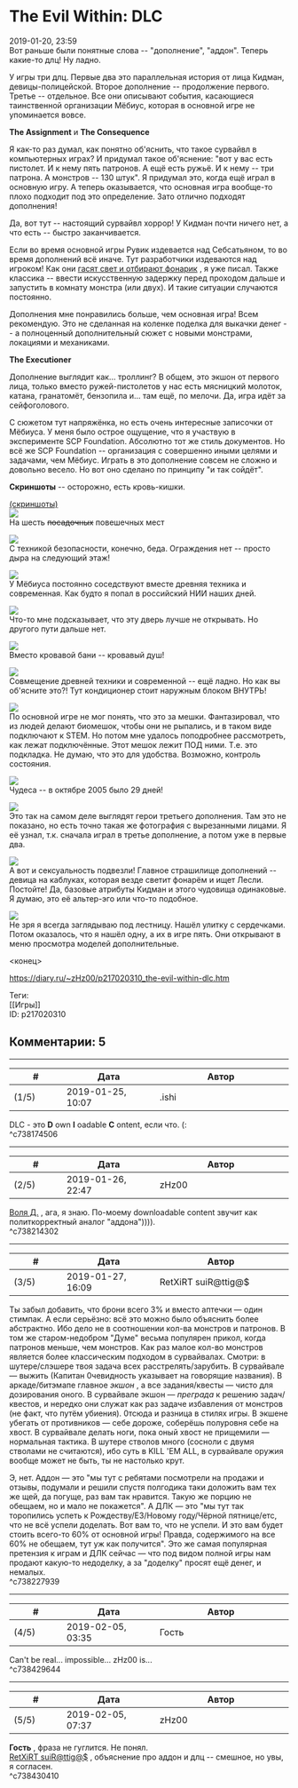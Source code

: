 The Evil Within: DLC
====================

  
2019-01-20, 23:59  
 Вот раньше были понятные слова -- "дополнение", "аддон". Теперь какие-то длц! Ну ладно.   
   
 У игры три длц. Первые два это параллельная история от лица Кидман, девицы-полицейской. Второе дополнение -- продолжение первого. Третье -- отдельное. Все они описывают события, касающиеся таинственной организации Мёбиус, которая в основной игре не упоминается вовсе.   
   
  **The Assignment**  и  **The Consequence**    
   
 Я как-то раз думал, как понятно об'яснить, что такое сурвайвл в компьютерных играх? И придумал такое об'яснение: "вот у вас есть пистолет. И к нему пять патронов. А ещё есть ружьё. И к нему -- три патрона. А монстров -- 130 штук". Я придумал это, когда ещё играл в основную игру. А теперь оказывается, что основная игра вообще-то плохо подходит под это определение. Зато отлично подходят дополнения!   
   
 Да, вот тут -- настоящий сурвайвл хоррор! У Кидман почти ничего нет, а что есть -- быстро заканчивается.   
   
 Если во время основной игры Рувик издевается над Себсатьяном, то во время дополнений всё иначе. Тут разработчики издеваются над игроком! Как они  [гасят свет и отбирают фонарик](Математика%20на%20службе%20у%20Тесея)  , я уже писал. Также классика -- ввести искусственную задержку перед проходом дальше и запустить в комнату монстра (или двух). И такие ситуации случаются постоянно.   
   
 Дополнения мне понравились больше, чем основная игра! Всем рекомендую. Это не сделанная на коленке поделка для выкачки денег -- а полноценный дополнительный сюжет с новыми монстрами, локациями и механиками.   
   
  **The Executioner**    
   
 Дополнение выглядит как... троллинг? В общем, это экшон от первого лица, только вместо ружей-пистолетов у нас есть мясницкий молоток, катана, гранатомёт, бензопила и... там ещё, по мелочи. Да, игра идёт за сейфоголового.   
   
 С сюжетом тут напряжёнка, но есть очень интересные записочки от Мёбиуса. У меня было острое ощущение, что я участвую в эксперименте SCP Foundation. Абсолютно тот же стиль документов. Но всё же SCP Foundation -- организация с совершенно иными целями и задачами, чем Мёбиус. Играть в это дополнение совсем не сложно и довольно весело. Но вот оно сделано по принципу "и так сойдёт".   
   
  **Скриншоты**  -- осторожно, есть кровь-кишки.   
   
  [(скриншоты)](https://zHz00.diary.ru/p217020310.htm?index=1#linkmore217020310m1)       
  [![](https://i.imgur.com/EgnsbXpl.jpg)](https://i.imgur.com/EgnsbXp.jpg)    
 На шесть  ~~посадочных~~  повешечных мест   
   
  [![](https://i.imgur.com/EfKRorcl.jpg)](https://i.imgur.com/EfKRorc.jpg)    
 С техникой безопасности, конечно, беда. Ограждения нет -- просто дыра на следующий этаж!   
   
  [![](https://i.imgur.com/ODkhnDNl.jpg)](https://i.imgur.com/ODkhnDN.jpg)    
 У Мёбиуса постоянно соседствуют вместе древняя техника и современная. Как будто я попал в российский НИИ наших дней.   
   
  [![](https://i.imgur.com/9VqrMCml.jpg)](https://i.imgur.com/9VqrMCm.jpg)    
 Что-то мне подсказывает, что эту дверь лучше не открывать. Но другого пути дальше нет.   
   
  [![](https://i.imgur.com/DfcPKtDl.jpg)](https://i.imgur.com/DfcPKtD.jpg)    
 Вместо кровавой бани -- кровавый душ!   
   
  [![](https://i.imgur.com/Y8THFmol.jpg)](https://i.imgur.com/Y8THFmo.jpg)    
 Совмещение древней техники и современной -- ещё ладно. Но как вы об'ясните это?! Тут кондиционер стоит наружным блоком ВНУТРЬ!   
   
  [![](https://i.imgur.com/jSVKVvgl.jpg)](https://i.imgur.com/jSVKVvg.jpg)    
 По основной игре не мог понять, что это за мешки. Фантазировал, что из людей делают биомешок, чтобы они не рыпались, и в таком виде подключают к STEM. Но потом мне удалось поподробнее рассмотреть, как лежат подключённые. Этот мешок лежит ПОД ними. Т.е. это подкладка. Не думаю, что это для удобства. Возможно, контроль состояния.   
   
  [![](https://i.imgur.com/h5ROHeUl.jpg)](https://i.imgur.com/h5ROHeU.jpg)    
 Чудеса -- в октябре 2005 было 29 дней!   
   
  [![](https://i.imgur.com/VwmUhffl.jpg)](https://i.imgur.com/VwmUhff.jpg)    
 Это так на самом деле выглядят герои третьего дополнения. Там это не показано, но есть точно такая же фотография с вырезанными лицами. Я её узнал, т.к. сначала играл в третье дополнение, а потом уже в первые два.   
   
  [![](https://i.imgur.com/0gxDrKsl.jpg)](https://i.imgur.com/0gxDrKs.jpg)    
 А вот и сексуальность подвезли! Главное страшилище дополнений -- девица на каблуках, которая везде светит фонарём и ищет Лесли. Постойте! Да, базовые атрибуты Кидман и этого чудовища одинаковые. Я думаю, это её альтер-эго или что-то подобное.   
   
  [![](https://i.imgur.com/cbwV5eYl.jpg)](https://i.imgur.com/cbwV5eY.jpg)    
 Не зря я всегда заглядываю под лестницу. Нашёл улитку с сердечками. Потом оказалось, что я нашёл одну, а их в игре пять. Они открывают в меню просмотра моделей дополнительные.    
     
 <конец>   
  
<https://diary.ru/~zHz00/p217020310_the-evil-within-dlc.htm>  
  
Теги:  
[[Игры]]  
ID: p217020310  


Комментарии: 5
--------------

  


---



|         #         |              Дата              |                     Автор                     |           ID           |
| --- | --- | --- | --- |
| (1/5) | 2019-01-25, 10:07 | .ishi | c738174506 |

  
 DLC - это  **D**  own  **l**  oadable  **C**  ontent, если что. (:   
 ^c738174506

---



|         #         |              Дата              |                     Автор                     |           ID           |
| --- | --- | --- | --- |
| (2/5) | 2019-01-26, 22:47 | zHz00 | c738214302 |

  
  [Воля Д.](http://willD.diary.ru "Лыбродыбро.")  , ага, я знаю. По-моему downloadable content звучит как политкорректный аналог "аддона")))).   
 ^c738214302

---



|         #         |              Дата              |                     Автор                     |           ID           |
| --- | --- | --- | --- |
| (3/5) | 2019-01-27, 16:09 | RetXiRT suiR@ttig@$ | c738227939 |

  
  Ты забыл добавить, что брони всего З% и вместо аптечки — один стимпак. А если серьёзно: всё это можно было объяснить более абстрактно. Ибо дело не в соотношении кол-ва монстров и патронов. В том же старом-недобром "Думе" весьма популярен прикол, когда патронов меньше, чем монстров. Как раз малое кол-во монстров является более классическим подходом в сурвайвалах. Смотри: в шутере/слэшере твоя задача всех расстрелять/зарубить. В сурвайвале — выжить (Капитан 0чевидность указывает на говорящие названия). В аркаде/битэмапе главное  *экшон*  , а все задания/квесты — чисто для дозирования оного. В сурвайвале экшон —  *преграда*  к решению задач/квестов, и нередко они служат как раз задаче избавления от монстров (не факт, что путём убиения). 0тсюда и разница в стилях игры. В экшене убегать от противников — себе дороже, соберёшь полуровня себе на хвост. В сурвайвале делать ноги, пока оный хвост не прищемили — нормальная тактика. В шутере стволов много (сосноли с двумя стволами не считаются), ибо суть в KILL 'EM ALL, в сурвайвале оружия вообще может не быть, ты не настолько крут.   
   
 Э, нет. Аддон — это "мы тут с ребятами посмотрели на продажи и отзывы, подумали и решили спустя полгодика таки доложить вам тех же щей, да погуще, раз вам так нравится. Такую же порцию не обещаем, но и мало не покажется". А ДЛК — это "мы тут так торопились успеть к Рождеству/Е3/Новому году/Чёрной пятнице/етс, что не всё успели доделать. Вот вам то, что не успели. И это вам будет стоить всего-то 60% от основной игры! Правда, содержимого на все 60% не обещаем, тут уж как получится". Это же самая популярная претензия к играм и ДЛК сейчас — что под видом полной игры нам продают какую-то недоделку, а за "доделку" просят ещё денег, и немалых.    
 ^c738227939

---



|         #         |              Дата              |                     Автор                     |           ID           |
| --- | --- | --- | --- |
| (4/5) | 2019-02-05, 03:35 | Гость | c738429644 |

  
 Can't be real... impossible… zHz00 is...   
 ^c738429644

---



|         #         |              Дата              |                     Автор                     |           ID           |
| --- | --- | --- | --- |
| (5/5) | 2019-02-05, 07:37 | zHz00 | c738430410 |

  
  **Гость**  , фраза не гуглится. Не понял.   
  [RetXiRT suiR@ttig@$](http://Hellspawn.diary.ru "Горчичник")  , объяснение про аддон и длц -- смешное, но увы, я согласен.   
 ^c738430410